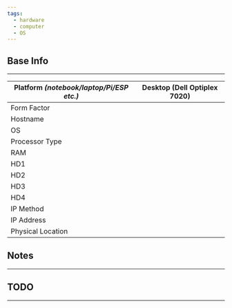 ```yaml
---
tags:
  - hardware
  - computer
  - OS
---
```


## Base Info
---

| Platform _(notebook/laptop/Pi/ESP etc.)_ | Desktop (Dell Optiplex 7020) |
| ---------------------------------------- | ---------------------------- |
| Form Factor                              |                              |
| Hostname                                 |                              |
| OS                                       |                              |
| Processor Type                           |                              |
| RAM                                      |                              |
| HD1                                      |                              |
| HD2                                      |                              |
| HD3                                      |                              |
| HD4                                      |                              |
| IP Method                                |                              |
| IP Address                               |                              |
| Physical Location                        |                              |

## Notes
---



## TODO
---
